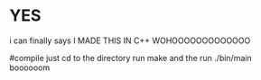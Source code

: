 # YES
i can finally says I MADE THIS IN C++ WOHOOOOOOOOOOOOO


#compile
just cd to the directory
run
make
and the run
./bin/main
boooooom
